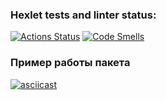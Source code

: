 ### Hexlet tests and linter status:
[![Actions Status](https://github.com/dven-dev/frontend-project-46/actions/workflows/hexlet-check.yml/badge.svg)](https://github.com/dven-dev/frontend-project-46/actions)
[![Code Smells](https://sonarcloud.io/api/project_badges/measure?project=dven-dev_frontend-project-46&metric=code_smells)](https://sonarcloud.io/summary/new_code?id=dven-dev_frontend-project-46)

### Пример работы пакета
[![asciicast](https://asciinema.org/a/zKb4LRxc7cLjn4qFLiq3Jxe8e.svg)](https://asciinema.org/a/zKb4LRxc7cLjn4qFLiq3Jxe8e)

